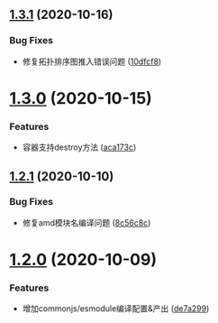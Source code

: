 ## [1.3.1](https://github.com/searchfe/inject-js/compare/v1.3.0...v1.3.1) (2020-10-16)


### Bug Fixes

* 修复拓扑排序图推入错误问题 ([10dfcf8](https://github.com/searchfe/inject-js/commit/10dfcf803b5faa7775136189c60bc7810125438d))

# [1.3.0](https://github.com/searchfe/inject-js/compare/v1.2.1...v1.3.0) (2020-10-15)


### Features

* 容器支持destroy方法 ([aca173c](https://github.com/searchfe/inject-js/commit/aca173c6fa9236bee96c4129d78fc910786ddc96))

## [1.2.1](https://github.com/searchfe/inject-js/compare/v1.2.0...v1.2.1) (2020-10-10)


### Bug Fixes

* 修复amd模块名编译问题 ([8c56c8c](https://github.com/searchfe/inject-js/commit/8c56c8c102510a1cc59ef065bd8bcdae6f63a91b))

# [1.2.0](https://github.com/searchfe/inject-js/compare/v1.1.1...v1.2.0) (2020-10-09)


### Features

* 增加commonjs/esmodule编译配置&产出 ([de7a299](https://github.com/searchfe/inject-js/commit/de7a299071ac8eab4dc7c8d0fb307e76eb8178ab))
